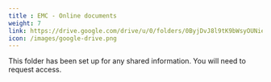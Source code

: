 ```yaml
---
title : EMC - Online documents
weight: 7
link: https://drive.google.com/drive/u/0/folders/0ByjDvJ8l9tK9bWsyOUNieXk1X2M
icon: /images/google-drive.png
---
```


This folder has been set up for any shared information. You will need to request access.